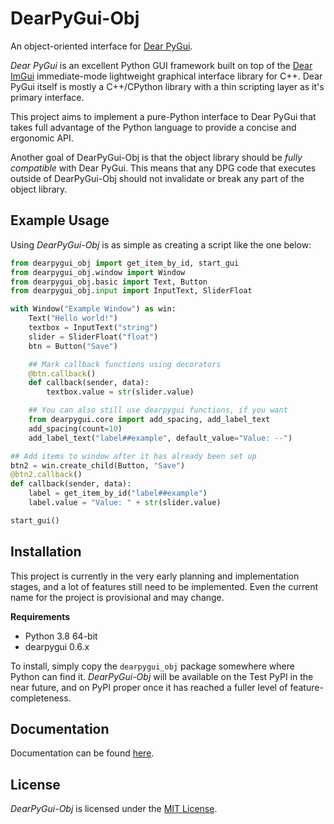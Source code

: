 # DearPyGui-Obj
An object-oriented interface for [Dear PyGui](https://github.com/hoffstadt/DearPyGui).

*Dear PyGui* is an excellent Python GUI framework built on top of the [Dear ImGui](https://github.com/ocornut/imgui) immediate-mode lightweight graphical interface library for C++. Dear PyGui itself is mostly a C++/CPython library with a thin scripting layer as it's primary interface.

This project aims to implement a pure-Python interface to Dear PyGui that takes full advantage of the Python language to provide a concise and ergonomic API.

Another goal of DearPyGui-Obj is that the object library should be *fully compatible* with Dear PyGui. This means that any DPG code that executes outside of DearPyGui-Obj should not invalidate or break any part of the object library.

## Example Usage
Using *DearPyGui-Obj* is as simple as creating a script like the one below:

``` python
from dearpygui_obj import get_item_by_id, start_gui
from dearpygui_obj.window import Window
from dearpygui_obj.basic import Text, Button
from dearpygui_obj.input import InputText, SliderFloat

with Window("Example Window") as win:
    Text("Hello world!")
    textbox = InputText("string")
    slider = SliderFloat("float")
    btn = Button("Save")

    ## Mark callback functions using decorators
    @btn.callback()
    def callback(sender, data):
        textbox.value = str(slider.value)

    ## You can also still use dearpygui functions, if you want
    from dearpygui.core import add_spacing, add_label_text
    add_spacing(count=10)
    add_label_text("label##example", default_value="Value: --")

## Add items to window after it has already been set up
btn2 = win.create_child(Button, "Save")
@btn2.callback()
def callback(sender, data):
    label = get_item_by_id("label##example")
    label.value = "Value: " + str(slider.value)

start_gui()
```

## Installation
This project is currently in the very early planning and implementation stages, and a lot of features still need to be implemented. Even the current name for the project is provisional and may change.

**Requirements**
- Python 3.8 64-bit
- dearpygui 0.6.x

To install, simply copy the `dearpygui_obj` package somewhere where Python can find it. *DearPyGui-Obj* will be available on the Test PyPI in the near future, and on PyPI proper once it has reached a fuller level of feature-completeness.

## Documentation
Documentation can be found [here](https://dearpygui-obj.readthedocs.io/en/latest/index.html).

## License

*DearPyGui-Obj* is licensed under the [MIT License](https://github.com/mwerezak/DearPyGui-Obj/blob/master/LICENSE).
